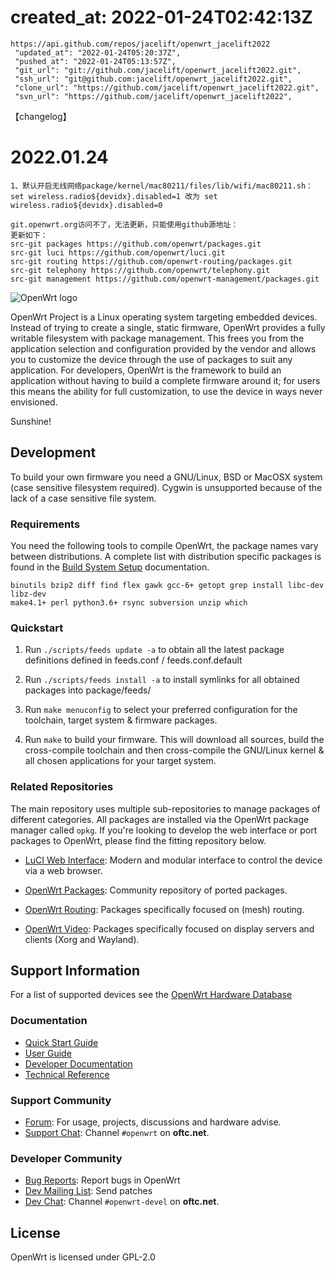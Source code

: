  created_at: 2022-01-24T02:42:13Z
 =
 ```
 https://api.github.com/repos/jacelift/openwrt_jacelift2022
  "updated_at": "2022-01-24T05:20:37Z",
  "pushed_at": "2022-01-24T05:13:57Z",
  "git_url": "git://github.com/jacelift/openwrt_jacelift2022.git",
  "ssh_url": "git@github.com:jacelift/openwrt_jacelift2022.git",
  "clone_url": "https://github.com/jacelift/openwrt_jacelift2022.git",
  "svn_url": "https://github.com/jacelift/openwrt_jacelift2022",
```
【changelog】

2022.01.24
=
```
1、默认开启无线网络package/kernel/mac80211/files/lib/wifi/mac80211.sh：
set wireless.radio${devidx}.disabled=1 改为 set wireless.radio${devidx}.disabled=0

git.openwrt.org访问不了，无法更新，只能使用github源地址：
更新如下：
src-git packages https://github.com/openwrt/packages.git
src-git luci https://github.com/openwrt/luci.git
src-git routing https://github.com/openwrt-routing/packages.git
src-git telephony https://github.com/openwrt/telephony.git
src-git management https://github.com/openwrt-management/packages.git

```

![OpenWrt logo](include/logo.png)

OpenWrt Project is a Linux operating system targeting embedded devices. Instead
of trying to create a single, static firmware, OpenWrt provides a fully
writable filesystem with package management. This frees you from the
application selection and configuration provided by the vendor and allows you
to customize the device through the use of packages to suit any application.
For developers, OpenWrt is the framework to build an application without having
to build a complete firmware around it; for users this means the ability for
full customization, to use the device in ways never envisioned.

Sunshine!

## Development

To build your own firmware you need a GNU/Linux, BSD or MacOSX system (case
sensitive filesystem required). Cygwin is unsupported because of the lack of a
case sensitive file system.

### Requirements

You need the following tools to compile OpenWrt, the package names vary between
distributions. A complete list with distribution specific packages is found in
the [Build System Setup](https://openwrt.org/docs/guide-developer/build-system/install-buildsystem)
documentation.

```
binutils bzip2 diff find flex gawk gcc-6+ getopt grep install libc-dev libz-dev
make4.1+ perl python3.6+ rsync subversion unzip which
```

### Quickstart

1. Run `./scripts/feeds update -a` to obtain all the latest package definitions
   defined in feeds.conf / feeds.conf.default

2. Run `./scripts/feeds install -a` to install symlinks for all obtained
   packages into package/feeds/

3. Run `make menuconfig` to select your preferred configuration for the
   toolchain, target system & firmware packages.

4. Run `make` to build your firmware. This will download all sources, build the
   cross-compile toolchain and then cross-compile the GNU/Linux kernel & all chosen
   applications for your target system.

### Related Repositories

The main repository uses multiple sub-repositories to manage packages of
different categories. All packages are installed via the OpenWrt package
manager called `opkg`. If you're looking to develop the web interface or port
packages to OpenWrt, please find the fitting repository below.

* [LuCI Web Interface](https://github.com/openwrt/luci): Modern and modular
  interface to control the device via a web browser.

* [OpenWrt Packages](https://github.com/openwrt/packages): Community repository
  of ported packages.

* [OpenWrt Routing](https://github.com/openwrt/routing): Packages specifically
  focused on (mesh) routing.

* [OpenWrt Video](https://github.com/openwrt/video): Packages specifically
  focused on display servers and clients (Xorg and Wayland).

## Support Information

For a list of supported devices see the [OpenWrt Hardware Database](https://openwrt.org/supported_devices)

### Documentation

* [Quick Start Guide](https://openwrt.org/docs/guide-quick-start/start)
* [User Guide](https://openwrt.org/docs/guide-user/start)
* [Developer Documentation](https://openwrt.org/docs/guide-developer/start)
* [Technical Reference](https://openwrt.org/docs/techref/start)

### Support Community

* [Forum](https://forum.openwrt.org): For usage, projects, discussions and hardware advise.
* [Support Chat](https://webchat.oftc.net/#openwrt): Channel `#openwrt` on **oftc.net**.

### Developer Community

* [Bug Reports](https://bugs.openwrt.org): Report bugs in OpenWrt
* [Dev Mailing List](https://lists.openwrt.org/mailman/listinfo/openwrt-devel): Send patches
* [Dev Chat](https://webchat.oftc.net/#openwrt-devel): Channel `#openwrt-devel` on **oftc.net**.

## License

OpenWrt is licensed under GPL-2.0
